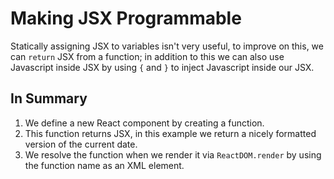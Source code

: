 # Making JSX Programmable
Statically assigning JSX to variables isn't very useful, to improve on this, we can `return` JSX from a function; in addition to this we can also use Javascript inside JSX by using `{` and `}` to inject Javascript inside our JSX.

## In Summary
1. We define a new React component by creating a function.
1. This function returns JSX, in this example we return a nicely formatted version of the current date.
1. We resolve the function when we render it via `ReactDOM.render` by using the function name as an XML element.
